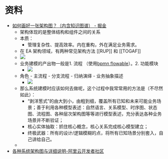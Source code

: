 # 资料
- [如何画好一张架构图？（内含知识图谱） - 掘金](https://juejin.cn/post/6844904192394412040)
	- 架构体现的是整体结构和组件之间的关系
	- 本质：
		- 管理复杂性、提高效率。内在重构，外在满足业务需求。
	- 在 EA 架构领域，有两种常见架构方法 [[RUP]] 和 [[TOGAF]]
	- ![](note/files/Pasted%20image%2020230220112045.png)
	- 业务建模的产出物一般是1. 流程 （使用[bpmn flowable](bpmn%20flowable.md)）。2. 功能模块
		- ![](note/files/Pasted%20image%2020230220112454.png)
	- 角色 - 主流程 - 分支流程 - 归纳演绎 - 业务抽象描述
		- ![](note/files/Pasted%20image%2020230220113352.png)
	- 那么系统建模时应该如何去做呢，这个过程中我常常用的方法是（不尽然如此）：
		- “剥洋葱式”的由大到小，由粗到细，覆盖所有已知和未来可能业务场景；善于利用各种模型表述：自然语言、关系模型、时序图、状态图、流程图、各种层次架构图等等进行模型表述，充分表达各种业务场景并不断验证；
		- 核心实体抽取：抓住核心概念，核心关系完成核心模型建立；
		- 终极武器：所有的设计/逻辑模糊的点，将所有已知场景分别套入，自己讲给自己。
	- 
- [各种系统架构图与详细说明-阿里云开发者社区](https://developer.aliyun.com/article/677169)